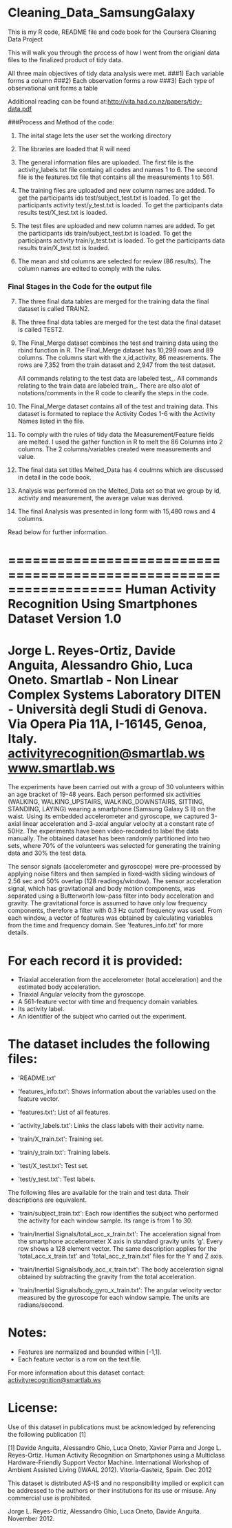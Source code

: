 # Cleaning_Data_SamsungGalaxy
This is my R code, README file and code book for the Coursera Cleaning Data Project

This will walk you through the process of how I went from the origianl data files to the finalized product of tidy data.

All three main objectives of tidy data analysis were met.
###1) Each variable forms a column
###2) Each observation forms a row
###3) Each type of observational unit forms a table

Additional reading can be found at:http://vita.had.co.nz/papers/tidy-data.pdf


###Process and Method of the code:

1. The inital stage lets the user set the working directory

2. The libraries are loaded that R will need

3. The general information files are uploaded.
    The first file is the activity_labels.txt file containg all codes and names 1 to 6. 
    The second file is the features.txt file that contains all the measurements 1 to 561.

4. The training files are uploaded and new column names are added. 
    To get the participants ids test/subject_test.txt is loaded.
    To get the participants activity test/y_test.txt is loaded.
    To get the participants data results test/X_test.txt is loaded.

5. The test files are uploaded and new column names are added. 
    To get the participants ids train/subject_test.txt is loaded.
    To get the participants activity train/y_test.txt is loaded.
    To get the participants data results train/X_test.txt is loaded.

6. The mean and std columns are selected for review (86 results).
    The column names are edited to comply with the rules.

### Final Stages in the Code for the output file

7. The three final data tables are merged for the training data the final dataset is called TRAIN2.
8. The three final data tables are merged for the test data the final dataset is called TEST2.

9. The Final_Merge dataset combines the test and training data using the rbind function in R.
    The Final_Merge dataset has 10,299 rows and 89 columns.
    The columns start with the x,id,activity, 86 measrements.
    The rows are 7,352 from the train dataset and 2,947 from the test dataset.
    
    All commands relating to the test data are labeled test_.
    All commands relating to the train data are labeled train_.
    There are also alot of notations/comments in the R code to clearify the steps in the code.
    
10. The Final_Merge dataset contains all of the test and training data.
    This dataset is formated to replace the Activity Codes 1-6 with the Activity Names listed in the file.

11. To comply with the rules of tidy data the Measurement/Feature fields are melted.
    I used the gather function in R to melt the 86 Columns into 2 columns.
    The 2 columns/variables created were measurements and value.

12. The final data set titles Melted_Data has 4 coulmns which are discussed in detail in the code book.

13. Analysis was performed on the Melted_Data set so that we group by id, activity and measurement, the average value was derived.

14. The final Analysis was presented in long form with 15,480 rows and 4 columns.

Read below for further information.






==================================================================
Human Activity Recognition Using Smartphones Dataset
Version 1.0
==================================================================
Jorge L. Reyes-Ortiz, Davide Anguita, Alessandro Ghio, Luca Oneto.
Smartlab - Non Linear Complex Systems Laboratory
DITEN - Università degli Studi di Genova.
Via Opera Pia 11A, I-16145, Genoa, Italy.
activityrecognition@smartlab.ws
www.smartlab.ws
==================================================================

The experiments have been carried out with a group of 30 volunteers within an age bracket of 19-48 years.
Each person performed six activities (WALKING, WALKING_UPSTAIRS, WALKING_DOWNSTAIRS, SITTING, STANDING, LAYING)
wearing a smartphone (Samsung Galaxy S II) on the waist. 
Using its embedded accelerometer and gyroscope, we captured 3-axial linear acceleration and 3-axial angular velocity at a constant rate of 50Hz. 
The experiments have been video-recorded to label the data manually. The obtained dataset has been randomly partitioned into two sets, 
where 70% of the volunteers was selected for generating the training data and 30% the test data. 


The sensor signals (accelerometer and gyroscope) were pre-processed by applying noise filters and then sampled in fixed-width sliding windows
of 2.56 sec and 50% overlap (128 readings/window). The sensor acceleration signal, which has gravitational and body motion components,
was separated using a Butterworth low-pass filter into body acceleration and gravity. The gravitational force is assumed to have only low frequency components, therefore a filter with 0.3 Hz cutoff frequency was used. From each window, a vector of features was obtained by calculating variables from the time and frequency domain. See 'features_info.txt' for more details. 

For each record it is provided:
======================================

- Triaxial acceleration from the accelerometer (total acceleration) and the estimated body acceleration.
- Triaxial Angular velocity from the gyroscope. 
- A 561-feature vector with time and frequency domain variables. 
- Its activity label. 
- An identifier of the subject who carried out the experiment.

The dataset includes the following files:
=========================================

- 'README.txt'

- 'features_info.txt': Shows information about the variables used on the feature vector.

- 'features.txt': List of all features.

- 'activity_labels.txt': Links the class labels with their activity name.

- 'train/X_train.txt': Training set.

- 'train/y_train.txt': Training labels.

- 'test/X_test.txt': Test set.

- 'test/y_test.txt': Test labels.

The following files are available for the train and test data. Their descriptions are equivalent. 

- 'train/subject_train.txt': Each row identifies the subject who performed the activity for each window sample. Its range is from 1 to 30. 

- 'train/Inertial Signals/total_acc_x_train.txt': The acceleration signal from the smartphone accelerometer X axis in standard gravity units 'g'.
 Every row shows a 128 element vector. The same description applies for the 'total_acc_x_train.txt' and 'total_acc_z_train.txt' files for the Y and Z axis. 

- 'train/Inertial Signals/body_acc_x_train.txt': The body acceleration signal obtained by subtracting the gravity from the total acceleration. 

- 'train/Inertial Signals/body_gyro_x_train.txt': The angular velocity vector measured by the gyroscope for each window sample. The units are radians/second. 

Notes: 
======
- Features are normalized and bounded within [-1,1].
- Each feature vector is a row on the text file.

For more information about this dataset contact: activityrecognition@smartlab.ws

License:
========
Use of this dataset in publications must be acknowledged by referencing the following publication [1] 

[1] Davide Anguita, Alessandro Ghio, Luca Oneto, Xavier Parra and Jorge L. Reyes-Ortiz. Human Activity Recognition on Smartphones using a Multiclass Hardware-Friendly Support Vector Machine. International Workshop of Ambient Assisted Living (IWAAL 2012). Vitoria-Gasteiz, Spain. Dec 2012


This dataset is distributed AS-IS and no responsibility implied or explicit can be addressed to the authors or their institutions for its use or misuse. Any commercial use is prohibited.

Jorge L. Reyes-Ortiz, Alessandro Ghio, Luca Oneto, Davide Anguita. November 2012.
